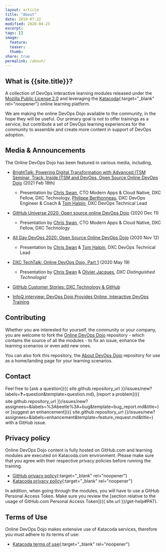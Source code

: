 ```yaml
---
layout: article
title: "About"
date: 2019-07-22
modified: 2020-04-23
excerpt:
tags: []
image:
  feature:
  teaser:
  thumb:
share: true
permalink: /about/
---
```


## What is {{site.title}}?

A collection of DevOps interactive learning modules released under the [Mozilla
Public License
2.0](https://github.com/dxc-technology/online-devops-dojo/blob/master/LICENSE)
and leveraging the [Katacoda](https://katacoda.com){:target="_blank"
rel="noopener"} online learning platform.

We are making the online DevOps Dojo available to the community, in the hope
they will be useful. Our primary goal is not to offer trainings as a service,
but contribute a set of DevOps learning experiences for the community to
assemble and create more content in support of DevOps adoption.

## Media & Announcements

The Online DevOps Dojo has been featured in various media, including,

* [BrightTalk: Powering Digital Transformation with Advanced ITSM Seminar, Track: Inside ITSM and DevOps, Open Source Online DevOps Dojo](https://www.brighttalk.com/webcast/534/470998?utm_campaign=communication_reminder_starting_now_registrants&utm_medium=email&utm_source=brighttalk-transact&utm_content=title) (2021 Feb 18th)
  * Presentation by [Chris Swan](https://github.com/cpswan), CTO Modern Apps & Cloud Native, DXC Fellow, DXC Technology, [Philippe Berthonneau](https://github.com/pberthonneau), DXC DevOps Engineer & Coach & [Tom Halpin](https://github.com/tom-halpin), DXC DevOps Technical Lead

* [GitHub Universe 2020: Open source online DevOps Dojo](https://www.youtube.com/watch?v=zNShWuKdWMQ) (2020 Dec 11)
  * Presentation by [Chris Swan](https://github.com/cpswan), CTO Modern Apps & Cloud Native, DXC Fellow, DXC Technology

* [All Day DevOps 2020: Open Source Online DevOps Dojo](https://content.sonatype.com/2020addo/addo2020-ct-swan-halpin) (2020 Nov 12)
  * Presentation by [Chris Swan](https://github.com/cpswan) & [Tom Halpin](https://github.com/tom-halpin), DXC DevOps Technical Lead

* [DXC TechTalk: Online DevOps Dojo, Part 1](https://www.dxc.technology/innovation/events/148828-dxc_techtalk_online_devops_dojo) (2020 May 19)
  * Presentation by [Chris Swan](https://github.com/cpswan) & [Olivier Jacques](https://github.com/ojacques), _DXC Distinguished Technologist_

* [GitHub Customer Stories: DXC Technology & GitHub](https://github.com/customer-stories/dxc)

* [InfoQ interview: DevOps Dojo Provides Online, Interactive DevOps Training](https://www.infoq.com/news/2020/06/devops-dojo/)

## Contributing

Whether you are interested for yourself, the community or your company, you are
welcome to fork the [Online DevOps
Dojo](https://github.com/dxc-technology/online-devops-dojo) repository - which
contains the source of all the modules - to fix an issue, enhance the learning
scenarios or even add new ones.

You can also fork this repository, the
[About DevOps Dojo](https://github.com/dxc-technology/about-devops-dojo)
repository for use as a home/landing page for your learning scenarios.

## Contact

Feel free to [ask a question]({{ site.github.repository_url }}/issues/new?labels=❓+question&template=question.md), [report a problem]({{ site.github.repository_url }}/issues/new?assignees=&labels=%3Abeetle%3A+bug&template=bug_report.md&title=) or [suggest an enhancement]({{ site.github.repository_url }}/issues/new?assignees=&labels=enhancement&template=feature_request.md&title=) with a GitHub issue.

## Privacy policy

Online DevOps Dojo content is fully hosted on GitHub.com and learning modules are executed on Katacoda.com environment. Please make sure that you agree with their respective privacy policies before running the training.

- [GitHub privacy policy](https://help.github.com/en/articles/github-privacy-statement){:target="_blank" rel="noopener"}
- [Katacoda privacy policy](https://www.katacoda.com/privacy){:target="_blank" rel="noopener"}

In addition, when going through the modules, you will have to use a GitHub Personal Access Token. Make sure you review the [section
relative to the usage of GitHub.com Personal Access Token]({{ site.url }}/get-help#PAT).

## Terms of Use

Online DevOps Dojo makes extensive use of Katacoda services, therefore you must
adhere to its terms of use:

- [Katacoda terms of use](https://www.katacoda.com/terms){:target="_blank" rel="noopener"}
